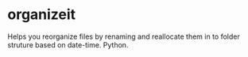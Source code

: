 # organizeit
Helps you reorganize files by renaming and reallocate them in to folder struture based on date-time. Python.
